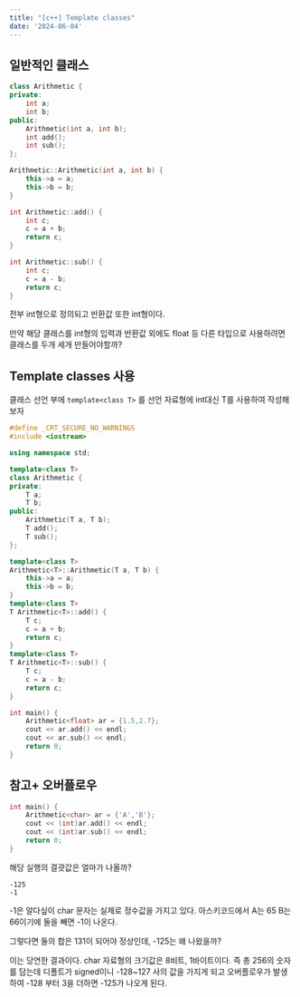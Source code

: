 ```yaml
---
title: "[c++] Template classes"
date: '2024-06-04'
---
```

## 일반적인 클래스
```cpp
class Arithmetic {
private:
	int a;
	int b;
public:
	Arithmetic(int a, int b);
	int add();
	int sub();
};

Arithmetic::Arithmetic(int a, int b) {
	this->a = a;
	this->b = b;
}

int Arithmetic::add() {
	int c;
	c = a + b;
	return c;
}

int Arithmetic::sub() {
	int c;
	c = a - b;
	return c;
}
```
전부 int형으로 정의되고 반환값 또한 int형이다.

만약 해당 클래스를 int형의 입력과 반환값 외에도 float 등 다른 타입으로 사용하려면 클래스를 두개 세개 만들어야할까?

## Template classes 사용
클래스 선언 부에 ```template<class T>``` 를 선언
자료형에 int대신 T를 사용하여 작성해보자
```cpp
#define _CRT_SECURE_NO_WARNINGS
#include <iostream>

using namespace std;

template<class T>
class Arithmetic {
private:
	T a;
	T b;
public:
	Arithmetic(T a, T b);
	T add();
	T sub();
};

template<class T>
Arithmetic<T>::Arithmetic(T a, T b) {
	this->a = a;
	this->b = b;
}
template<class T>
T Arithmetic<T>::add() {
	T c;
	c = a + b;
	return c;
}
template<class T>
T Arithmetic<T>::sub() {
	T c;
	c = a - b;
	return c;
}

int main() {
	Arithmetic<float> ar = {1.5,2.7};
	cout << ar.add() << endl;
	cout << ar.sub() << endl;
	return 0;
}
```

## 참고+ 오버플로우
```cpp
int main() {
	Arithmetic<char> ar = {'A','B'};
	cout << (int)ar.add() << endl;
	cout << (int)ar.sub() << endl;
	return 0;
}
```
해당 실행의 결괏값은 얼마가 나올까?
```
-125
-1
```

-1은 알다싶이 char 문자는 실제로 정수값을 가지고 있다. 아스키코드에서 A는 65 B는 66이기에 둘을 빼면 -1이 나온다.

그렇다면 둘의 합은 131이 되어야 정상인데, -125는 왜 나왔을까?

이는 당연한 결과이다. char 자료형의 크기값은 8비트, 1바이트이다. 즉 총 256의 숫자를 담는데 디폴트가 signed이니 -128~127 사의 값을 가지게 되고 오버플로우가 발생하여 -128 부터 3을 더하면 -125가 나오게 된다.
